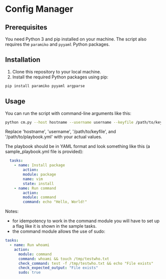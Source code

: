 # Config Manager

## Prerequisites

You need Python 3 and pip installed on your machine. The script also requires the `paramiko` and `pyyaml` Python packages.

## Installation

1. Clone this repository to your local machine.
2. Install the required Python packages using pip:

```bash
pip install paramiko pyyaml argparse
```

## Usage

You can run the script with command-line arguments like this:

```bash
python cm.py --host hostname --username username --keyfile /path/to/keyfile --playbook /path/to/playbook.yml
```

Replace 'hostname', 'username', '/path/to/keyfile', and '/path/to/playbook.yml' with your actual values.

The playbook should be in YAML format and look something like this (a sample_playbook.yml file is provided):

```yaml
  tasks:
    - name: Install package
        action:
        module: package
        name: vim
        state: install
    - name: Run command
        action:
        module: command
        command: echo "Hello, World!"
```

Notes: 

- for idempotency to work in the command module you will have to set up a flag like it is shown in the sample tasks.
- the command module allows the use of sudo:

```yaml
tasks:
  - name: Run whoami
    action:
      module: command
      command: whoami && touch /tmp/testwho.txt
      check_command: test -f /tmp/testwho.txt && echo "File exists"
      check_expected_output: "File exists"
      sudo: true
```
